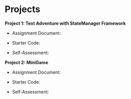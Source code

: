 # Projects

**Project 1:  Text Adventure with StateManager Framework**

* Assignment Document: [](https://utdallas.box.com/v/Project1-Assignment)

* Starter Code: [](https://utdallas.box.com/v/Project1-StarterCode)

* Self-Assessment:



**Project 2:  MiniGame**

* Assignment Document: 

* Starter Code: 

* Self-Assessment: 


